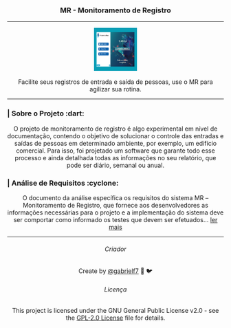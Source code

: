 
<div align="center">
  <h3>MR - Monitoramento de Registro</h3>
  
  <hr>
  
  <img alt="Tela principal do MR" src="https://github.com/gabrielf7/mr-analise-de-requisitos/blob/master/Telas-do-MR/tela-3-sistema-mr-principal.jpg" 
    style="width:100px; height:100px;"
  />
  
  <p>Facilite seus registros de entrada e saída de pessoas, use o MR para agilizar sua rotina.</p>
</div>

<hr>

<h3>| Sobre o Projeto :dart:</h3>

<div align="center">

  O projeto de monitoramento de registro é algo experimental em nível de documentação, contendo o objetivo de solucionar o controle das entradas e saídas de pessoas em determinado ambiente, por exemplo, um edifício comercial. Para isso, foi projetado um software que garante todo esse processo e ainda detalhada todas as informações no seu relatório, que pode ser diário, semanal ou anual.
  
</div>

<h3>| Análise de Requisitos :cyclone:</h3>
 
<div align="center">
 
  O documento da análise específica os requisitos do sistema MR – Monitoramento de  Registro, que fornece aos  desenvolvedores  as  informações  necessárias  para  o projeto e a implementação  do  sistema deve  ser comportar como informado os testes que devem ser efetuados... [ler mais](https://github.com/gabrielf7/mr-analise-de-requisitos/blob/master/An%C3%A1lise-de-Requisitos/mr-analise-de-requisitos.pdf)

</div>

<hr>

<div align="center">
  <h6>Criador</h6>

  Create by [@gabrielf7](https://github.com/gabrielf7) :green_heart: :bird:
</div>

<div align="center">
  <h6>Licença</h6>
 
  This project is licensed under the GNU General Public License v2.0 - see the [GPL-2.0 License](https://github.com/gabrielf7/mr-analise-de-requisitos/blob/master/LICENSE) file for details.
</div>


